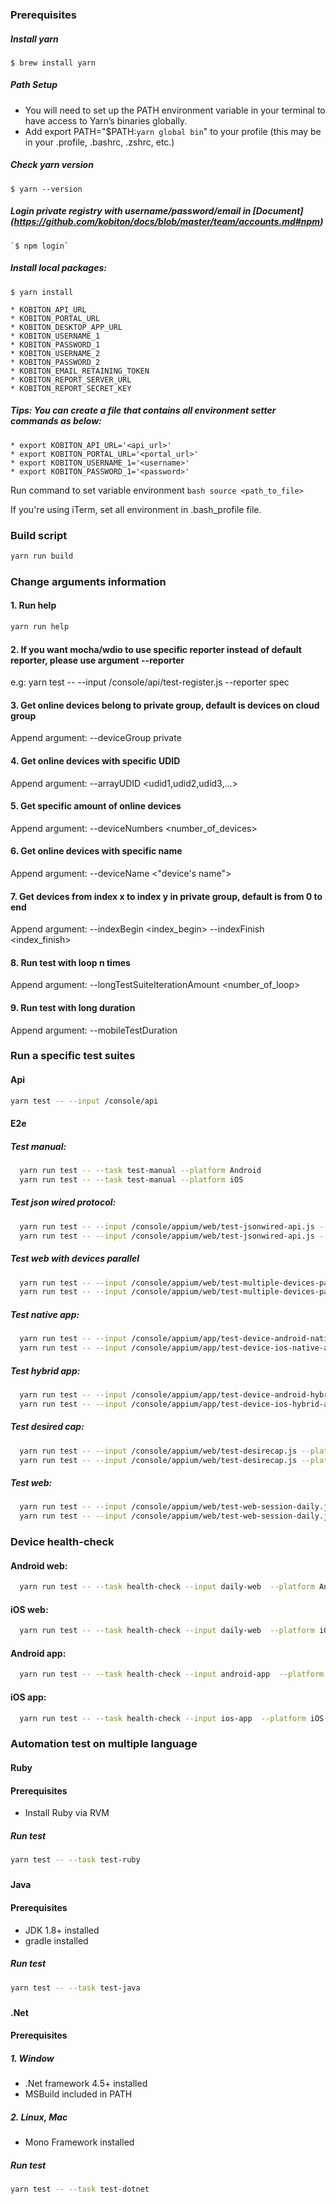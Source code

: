 ### Prerequisites
  ##### Install yarn
  `$ brew install yarn`

  ##### Path Setup
   * You will need to set up the PATH environment variable in your terminal to have access to Yarn’s binaries globally.
   * Add export PATH="$PATH:`yarn global bin`" to your profile (this may be in your .profile, .bashrc, .zshrc, etc.)

  ##### Check yarn version
  `$ yarn --version`

  ##### Login private registry with username/password/email in [Document] (https://github.com/kobiton/docs/blob/master/team/accounts.md#npm)
    `$ npm login`

  ##### Install local packages:
  `$ yarn install`

    * KOBITON_API_URL
    * KOBITON_PORTAL_URL
    * KOBITON_DESKTOP_APP_URL
    * KOBITON_USERNAME_1
    * KOBITON_PASSWORD_1
    * KOBITON_USERNAME_2
    * KOBITON_PASSWORD_2
    * KOBITON_EMAIL_RETAINING_TOKEN
    * KOBITON_REPORT_SERVER_URL
    * KOBITON_REPORT_SECRET_KEY

  ##### Tips: You can create a file that contains all environment setter commands as below:
    * export KOBITON_API_URL='<api_url>'
    * export KOBITON_PORTAL_URL='<portal_url>'
    * export KOBITON_USERNAME_1='<username>'
    * export KOBITON_PASSWORD_1='<password>'

  Run command to set variable environment
    ```bash
      source <path_to_file>
    ```

  If you're using iTerm, set all environment in .bash_profile file.

### Build script
  ```bash
  yarn run build
  ```

### Change arguments information
#### 1. Run help
  ```bash
  yarn run help
  ```

#### 2. If you want mocha/wdio to use specific reporter instead of default reporter, please use argument --reporter
e.g: yarn test -- --input /console/api/test-register.js --reporter spec

#### 3. Get online devices belong to private group, default is devices on cloud group
Append argument: --deviceGroup private

#### 4. Get online devices with specific UDID
Append argument: --arrayUDID <udid1,udid2,udid3,...>

#### 5. Get specific amount of online devices
Append argument: --deviceNumbers <number_of_devices>

#### 6. Get online devices with specific name
Append argument: --deviceName <"device's name">

#### 7. Get devices from index x to index y in private group, default is from 0 to end
Append argument: --indexBegin <index_begin> --indexFinish <index_finish>

#### 8. Run test with loop n times
Append argument: --longTestSuiteIterationAmount <number_of_loop>

#### 9. Run test with long duration
Append argument: --mobileTestDuration <minutes>

### Run a specific test suites
#### Api

   ```bash
   yarn test -- --input /console/api
   ```

#### E2e

##### Test manual:

  ```bash
    yarn run test -- --task test-manual --platform Android
    yarn run test -- --task test-manual --platform iOS
  ```

##### Test json wired protocol:

  ```bash
    yarn run test -- --input /console/appium/web/test-jsonwired-api.js --platform Android
    yarn run test -- --input /console/appium/web/test-jsonwired-api.js --platform iOS
  ```

##### Test web with devices parallel

  ```bash
    yarn run test -- --input /console/appium/web/test-multiple-devices-parallel.js --platform Android
    yarn run test -- --input /console/appium/web/test-multiple-devices-parallel.js --platform iOS
  ```

##### Test native app:

  ```bash
    yarn run test -- --input /console/appium/app/test-device-android-native-app.js
    yarn run test -- --input /console/appium/app/test-device-ios-native-app.js
  ```

##### Test hybrid app:

  ```bash
    yarn run test -- --input /console/appium/app/test-device-android-hybrid-app.js
    yarn run test -- --input /console/appium/app/test-device-ios-hybrid-app.js
  ```

##### Test desired cap:

  ```bash
    yarn run test -- --input /console/appium/web/test-desirecap.js --platform Android
    yarn run test -- --input /console/appium/web/test-desirecap.js --platform iOS
  ```

##### Test web:

  ```bash
    yarn run test -- --input /console/appium/web/test-web-session-daily.js --platform Android
    yarn run test -- --input /console/appium/web/test-web-session-daily.js --platform iOS
  ```

### Device health-check
#### Android web:
  ```bash
    yarn run test -- --task health-check --input daily-web  --platform Android
  ```

#### iOS web:
  ```bash
    yarn run test -- --task health-check --input daily-web  --platform iOS
  ```

#### Android app:
  ```bash
    yarn run test -- --task health-check --input android-app  --platform Android
  ```

#### iOS app:
  ```bash
    yarn run test -- --task health-check --input ios-app  --platform iOS
  ```

### Automation test on multiple language
#### Ruby
#### Prerequisites
* Install Ruby via RVM
##### Run test
  ```bash
  yarn test -- --task test-ruby
  ```
#####

#### Java
#### Prerequisites
* JDK 1.8+ installed
* gradle installed
##### Run test
  ```bash
  yarn test -- --task test-java
  ```
#####

#### .Net
#### Prerequisites
##### 1. Window
* .Net framework 4.5+ installed
* MSBuild included in PATH
##### 2. Linux, Mac
* Mono Framework installed
##### Run test
  ```bash
  yarn test -- --task test-dotnet
  ```
#####
